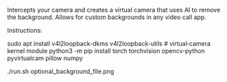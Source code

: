 Intercepts your camera and creates a virtual camera that uses AI to remove the background. Allows for custom backgrounds in any video call app.

Instructions:

sudo apt install v4l2loopback-dkms v4l2loopback-utils  # virtual‑camera kernel module
python3 -m pip install torch torchvision opencv-python pyvirtualcam pillow numpy

./run.sh optional_background_file.png
